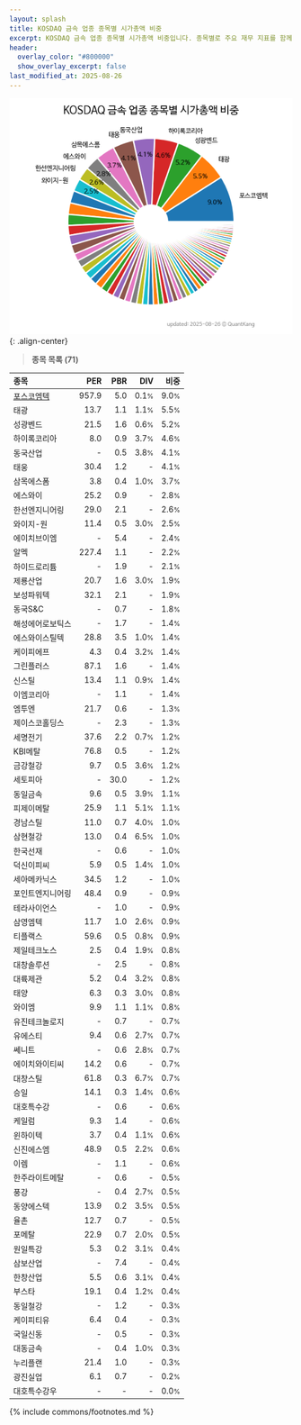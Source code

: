 ```yaml
---
layout: splash
title: KOSDAQ 금속 업종 종목별 시가총액 비중
excerpt: KOSDAQ 금속 업종 종목별 시가총액 비중입니다. 종목별로 주요 재무 지표를 함께 표시합니다.
header:
  overlay_color: "#800000"
  show_overlay_excerpt: false
last_modified_at: 2025-08-26
---
```



![KOSDAQ 금속 업종 종목별 시가총액 비중](/stats/sector/images/kosdaq_업종_금속_종목.png){: .align-center}


> **종목 목록 (71)**<a id="list"></a>

| **종목** | **PER** | **PBR** | **DIV** | **비중** |
| :------- | ------: | ------: | ------: | -------: |
| [포스코엠텍](/009520/) | 957.9 | 5.0 | 0.1<small>%</small> | 9.0<small>%</small> |
| 태광 | 13.7 | 1.1 | 1.1<small>%</small> | 5.5<small>%</small> |
| 성광벤드 | 21.5 | 1.6 | 0.6<small>%</small> | 5.2<small>%</small> |
| 하이록코리아 | 8.0 | 0.9 | 3.7<small>%</small> | 4.6<small>%</small> |
| 동국산업 | - | 0.5 | 3.8<small>%</small> | 4.1<small>%</small> |
| 태웅 | 30.4 | 1.2 | - | 4.1<small>%</small> |
| 삼목에스폼 | 3.8 | 0.4 | 1.0<small>%</small> | 3.7<small>%</small> |
| 에스와이 | 25.2 | 0.9 | - | 2.8<small>%</small> |
| 한선엔지니어링 | 29.0 | 2.1 | - | 2.6<small>%</small> |
| 와이지-원 | 11.4 | 0.5 | 3.0<small>%</small> | 2.5<small>%</small> |
| 에이치브이엠 | - | 5.4 | - | 2.4<small>%</small> |
| 알멕 | 227.4 | 1.1 | - | 2.2<small>%</small> |
| 하이드로리튬 | - | 1.9 | - | 2.1<small>%</small> |
| 제룡산업 | 20.7 | 1.6 | 3.0<small>%</small> | 1.9<small>%</small> |
| 보성파워텍 | 32.1 | 2.1 | - | 1.9<small>%</small> |
| 동국S&C | - | 0.7 | - | 1.8<small>%</small> |
| 해성에어로보틱스 | - | 1.7 | - | 1.4<small>%</small> |
| 에스와이스틸텍 | 28.8 | 3.5 | 1.0<small>%</small> | 1.4<small>%</small> |
| 케이피에프 | 4.3 | 0.4 | 3.2<small>%</small> | 1.4<small>%</small> |
| 그린플러스 | 87.1 | 1.6 | - | 1.4<small>%</small> |
| 신스틸 | 13.4 | 1.1 | 0.9<small>%</small> | 1.4<small>%</small> |
| 이엠코리아 | - | 1.1 | - | 1.4<small>%</small> |
| 엠투엔 | 21.7 | 0.6 | - | 1.3<small>%</small> |
| 제이스코홀딩스 | - | 2.3 | - | 1.3<small>%</small> |
| 세명전기 | 37.6 | 2.2 | 0.7<small>%</small> | 1.2<small>%</small> |
| KBI메탈 | 76.8 | 0.5 | - | 1.2<small>%</small> |
| 금강철강 | 9.7 | 0.5 | 3.6<small>%</small> | 1.2<small>%</small> |
| 세토피아 | - | 30.0 | - | 1.2<small>%</small> |
| 동일금속 | 9.6 | 0.5 | 3.9<small>%</small> | 1.1<small>%</small> |
| 피제이메탈 | 25.9 | 1.1 | 5.1<small>%</small> | 1.1<small>%</small> |
| 경남스틸 | 11.0 | 0.7 | 4.0<small>%</small> | 1.0<small>%</small> |
| 삼현철강 | 13.0 | 0.4 | 6.5<small>%</small> | 1.0<small>%</small> |
| 한국선재 | - | 0.6 | - | 1.0<small>%</small> |
| 덕신이피씨 | 5.9 | 0.5 | 1.4<small>%</small> | 1.0<small>%</small> |
| 세아메카닉스 | 34.5 | 1.2 | - | 1.0<small>%</small> |
| 포인트엔지니어링 | 48.4 | 0.9 | - | 0.9<small>%</small> |
| 테라사이언스 | - | 1.0 | - | 0.9<small>%</small> |
| 삼영엠텍 | 11.7 | 1.0 | 2.6<small>%</small> | 0.9<small>%</small> |
| 티플랙스 | 59.6 | 0.5 | 0.8<small>%</small> | 0.9<small>%</small> |
| 제일테크노스 | 2.5 | 0.4 | 1.9<small>%</small> | 0.8<small>%</small> |
| 대창솔루션 | - | 2.5 | - | 0.8<small>%</small> |
| 대륙제관 | 5.2 | 0.4 | 3.2<small>%</small> | 0.8<small>%</small> |
| 태양 | 6.3 | 0.3 | 3.0<small>%</small> | 0.8<small>%</small> |
| 와이엠 | 9.9 | 1.1 | 1.1<small>%</small> | 0.8<small>%</small> |
| 유진테크놀로지 | - | 0.7 | - | 0.7<small>%</small> |
| 유에스티 | 9.4 | 0.6 | 2.7<small>%</small> | 0.7<small>%</small> |
| 쎄니트 | - | 0.6 | 2.8<small>%</small> | 0.7<small>%</small> |
| 에이치와이티씨 | 14.2 | 0.6 | - | 0.7<small>%</small> |
| 대창스틸 | 61.8 | 0.3 | 6.7<small>%</small> | 0.7<small>%</small> |
| 승일 | 14.1 | 0.3 | 1.4<small>%</small> | 0.6<small>%</small> |
| 대호특수강 | - | 0.6 | - | 0.6<small>%</small> |
| 케일럼 | 9.3 | 1.4 | - | 0.6<small>%</small> |
| 윈하이텍 | 3.7 | 0.4 | 1.1<small>%</small> | 0.6<small>%</small> |
| 신진에스엠 | 48.9 | 0.5 | 2.2<small>%</small> | 0.6<small>%</small> |
| 이렘 | - | 1.1 | - | 0.6<small>%</small> |
| 한주라이트메탈 | - | 0.6 | - | 0.5<small>%</small> |
| 풍강 | - | 0.4 | 2.7<small>%</small> | 0.5<small>%</small> |
| 동양에스텍 | 13.9 | 0.2 | 3.5<small>%</small> | 0.5<small>%</small> |
| 율촌 | 12.7 | 0.7 | - | 0.5<small>%</small> |
| 포메탈 | 22.9 | 0.7 | 2.0<small>%</small> | 0.5<small>%</small> |
| 원일특강 | 5.3 | 0.2 | 3.1<small>%</small> | 0.4<small>%</small> |
| 삼보산업 | - | 7.4 | - | 0.4<small>%</small> |
| 한창산업 | 5.5 | 0.6 | 3.1<small>%</small> | 0.4<small>%</small> |
| 부스타 | 19.1 | 0.4 | 1.2<small>%</small> | 0.4<small>%</small> |
| 동일철강 | - | 1.2 | - | 0.3<small>%</small> |
| 케이피티유 | 6.4 | 0.4 | - | 0.3<small>%</small> |
| 국일신동 | - | 0.5 | - | 0.3<small>%</small> |
| 대동금속 | - | 0.4 | 1.0<small>%</small> | 0.3<small>%</small> |
| 누리플랜 | 21.4 | 1.0 | - | 0.3<small>%</small> |
| 광진실업 | 6.1 | 0.7 | - | 0.2<small>%</small> |
| 대호특수강우 | - | - | - | 0.0<small>%</small> |

{% include commons/footnotes.md %}